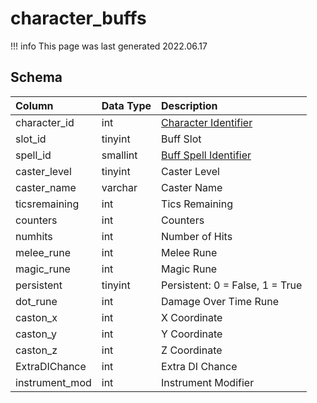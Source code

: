 # character_buffs

!!! info
	This page was last generated 2022.06.17

## Schema

| Column | Data Type | Description |
| :--- | :--- | :--- |
| character_id | int | [Character Identifier](character_data.md) |
| slot_id | tinyint | Buff Slot |
| spell_id | smallint | [Buff Spell Identifier](spells_new.md) |
| caster_level | tinyint | Caster Level |
| caster_name | varchar | Caster Name |
| ticsremaining | int | Tics Remaining |
| counters | int | Counters |
| numhits | int | Number of Hits |
| melee_rune | int | Melee Rune |
| magic_rune | int | Magic Rune |
| persistent | tinyint | Persistent: 0 = False, 1 = True |
| dot_rune | int | Damage Over Time Rune |
| caston_x | int | X Coordinate |
| caston_y | int | Y Coordinate |
| caston_z | int | Z Coordinate |
| ExtraDIChance | int | Extra DI Chance |
| instrument_mod | int | Instrument Modifier |


